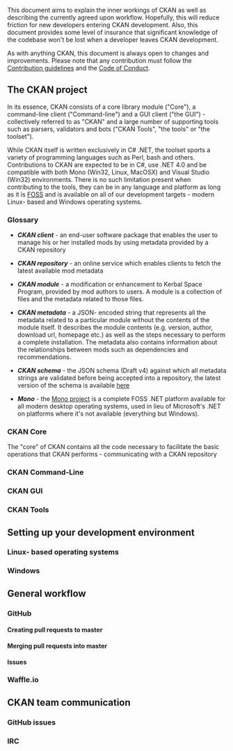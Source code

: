 This document aims to explain the inner workings of CKAN as well as describing the currently agreed upon workflow. Hopefully, this will reduce friction for new developers entering CKAN development. Also, this document provides some level of insurance that significant knowledge of the codebase won't be lost when a developer leaves CKAN development.

As with anything CKAN, this document is always open to changes and improvements. Please note that any contribution must follow the [Contribution guidelines](https://github.com/KSP-CKAN/CKAN/blob/master/CONTRIBUTING.md) and the [Code of Conduct](https://github.com/KSP-CKAN/CKAN/wiki/Code-of-Conduct).

## The CKAN project

In its essence, CKAN consists of a core library module ("Core"), a command-line client ("Command-line") and a GUI client ("the GUI") - collectively referred to as "CKAN" and a large number of supporting tools such as parsers, validators and bots ("CKAN Tools", "the tools" or "the toolset").

While CKAN itself is written exclusively in C# .NET, the toolset sports a variety of programming languages such as Perl, bash and others. Contributions to CKAN are expected to be in C#, use .NET 4.0 and be compatible with both Mono (Win32, Linux, MacOSX) and Visual Studio (Win32) environments. There is no such limitation present when contributing to the tools, they can be in any language and platform as long as it is [FOSS](http://en.wikipedia.org/wiki/Free_and_open-source_software) and is available on all of our development targets - modern Linux- based and Windows operating systems.

### Glossary

* ***CKAN client*** - an end-user software package that enables the user to manage his or her installed mods by using metadata provided by a CKAN repository

* ***CKAN repository*** - an online service which enables clients to fetch the latest available mod metadata

* ***CKAN module*** - a modification or enhancement to Kerbal Space Program, provided by mod authors to users. A module is a collection of files and the metadata related to those files.

* ***CKAN metadata*** - a JSON- encoded string that represents all the metadata related to a particular module without the contents of the module itself. It describes the module contents (e.g. version, author, download url, homepage etc.)
as well as the steps necessary to perform a complete installation. The metadata also contains information about the relationships between mods such as dependencies and recommendations.

* ***CKAN schema*** - the JSON schema (Draft v4) against which all metadata strings are validated before being accepted into a repository, the latest version of the schema is available [here](https://raw.githubusercontent.com/KSP-CKAN/CKAN/master/CKAN.schema)

* ***Mono*** - the [Mono project](http://www.mono-project.com/) is a complete FOSS .NET platform available for all modern desktop operating systems, used in lieu of Microsoft's .NET on platforms where it's not available (everything but Windows).

### CKAN Core

The "core" of CKAN contains all the code necessary to facilitate the basic operations that CKAN performs - communicating with a CKAN repository

### CKAN Command-Line

### CKAN GUI

### CKAN Tools

## Setting up your development environment

### Linux- based operating systems

### Windows

## General workflow

### GitHub

#### Creating pull requests to master

#### Merging pull requests into master

#### Issues

### Waffle.io

## CKAN team communication

### GitHub issues

### IRC
